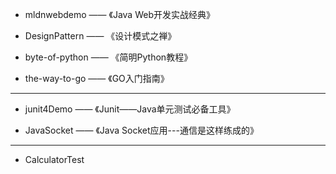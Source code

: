 
- mldnwebdemo —— 《Java Web开发实战经典》

- DesignPattern —— 《设计模式之禅》

- byte-of-python —— 《简明Python教程》

- the-way-to-go —— 《GO入门指南》

---

- junit4Demo —— 《Junit——Java单元测试必备工具》

- JavaSocket —— 《Java Socket应用---通信是这样练成的》

---

- CalculatorTest
